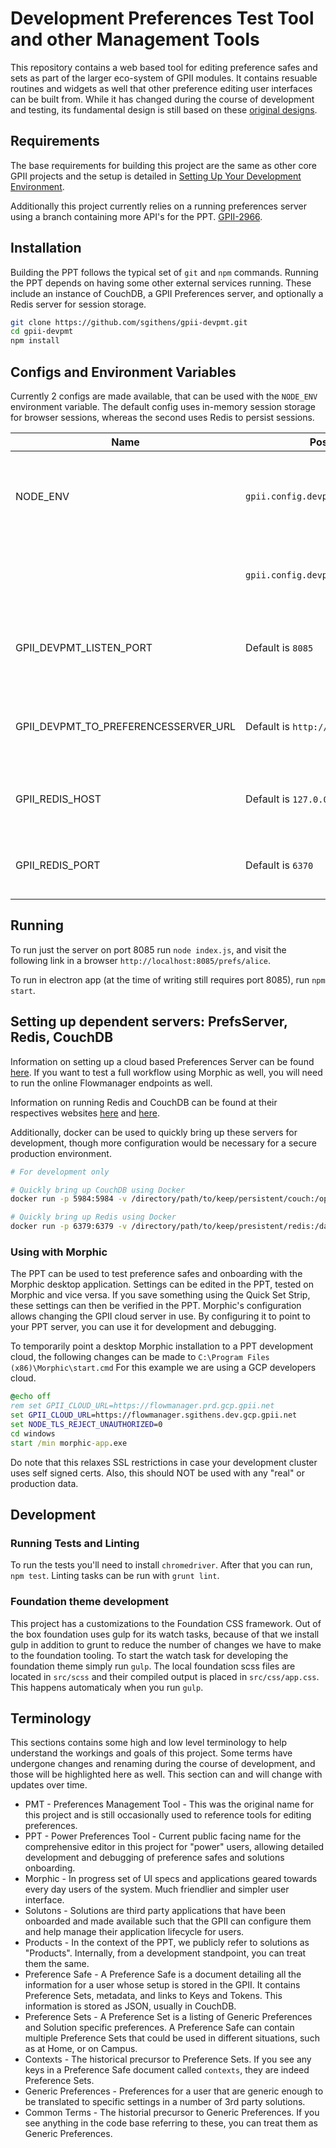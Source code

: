 # Development Preferences Test Tool and other Management Tools

This repository contains a web based tool for editing preference safes and
sets as part of the larger eco-system of GPII modules. It contains resuable
routines and widgets as well that other preference editing user interfaces
can be built from.  While it has changed during the course of development and
testing, its fundamental design is still based on these
[original designs](https://drive.google.com/open?id=0Bxy2B0Y99qCubGVUSlNCRFU3d0U).

## Requirements

The base requirements for building this project are the same as other core
GPII projects and the setup is detailed in
[Setting Up Your Development Environment](http://wiki.gpii.net/w/Setting_Up_Your_Development_Environment).

Additionally this project currently relies on a running preferences server using a
branch containing more API's for the PPT. [GPII-2966](https://github.com/GPII/universal/pull/634).

## Installation

Building the PPT follows the typical set of `git` and `npm` commands.
Running the PPT depends on having some other external services running. These
include an instance of CouchDB, a GPII Preferences server, and optionally a
Redis server for session storage.

```bash
git clone https://github.com/sgithens/gpii-devpmt.git
cd gpii-devpmt
npm install
```

## Configs and Environment Variables

Currently 2 configs are made available, that can be used with the `NODE_ENV`
environment variable. The default config uses in-memory session storage for
browser sessions, whereas the second uses Redis to persist sessions.

| Name | Possible values | Usage |
| ---- | --------------- | ----- |
| NODE_ENV | `gpii.config.devpmt.express.base` | Default Config used if not set. In memory session store. |
|          | `gpii.config.devpmt.express.redisSessions` | Uses the Redis backend to persist sessions. |
| GPII_DEVPMT_LISTEN_PORT | Default is `8085` | Port number that the main web app is served on. |
| GPII_DEVPMT_TO_PREFERENCESSERVER_URL | Default is `http://localhost:8081` | This is required to call the preference server API's |
| GPII_REDIS_HOST | Default is `127.0.0.1` | (Optional) If using the Redis session backend |
| GPII_REDIS_PORT | Default is `6370` | (Optional) If using the Redis session backend |

## Running

To run just the server on port 8085 run `node index.js`, and visit the following
link in a browser `http://localhost:8085/prefs/alice`.

To run in electron app (at the time of writing still requires port 8085),
run `npm start`.

## Setting up dependent servers: PrefsServer, Redis, CouchDB

Information on setting up a cloud based Preferences Server can be found
[here](https://github.com/gpii/universal#quick-start).
If you want to test a full workflow using Morphic as well, you will need to run
the online Flowmanager endpoints as well.

Information on running Redis and CouchDB can be found at their respectives websites
[here](http://couchdb.apache.org) and [here](https://redis.io).

Additionally, docker can be used to quickly bring up these servers for development,
though more configuration would be necessary for a secure production environment.

```bash
# For development only

# Quickly bring up CouchDB using Docker
docker run -p 5984:5984 -v /directory/path/to/keep/persistent/couch:/opt/couchdb/data -d couchdb

# Quickly bring up Redis using Docker
docker run -p 6379:6379 -v /directory/path/to/keep/presistent/redis:/data -d redis redis-server --appendonly yes
```

### Using with Morphic

The PPT can be used to test preference safes and onboarding with the Morphic desktop
application. Settings can be edited in the PPT, tested on Morphic and vice versa.
If you save something using the Quick Set Strip, these settings can then be verified in
the PPT.  Morphic's configuration allows changing the GPII cloud server in use. By
configuring it to point to your PPT server, you can use it for development and debugging.

To temporarily point a desktop Morphic installation to a PPT development cloud, the
following changes can be made to `C:\Program Files (x86)\Morphic\start.cmd`
For this example we are using a GCP developers cloud.

```bat
@echo off
rem set GPII_CLOUD_URL=https://flowmanager.prd.gcp.gpii.net
set GPII_CLOUD_URL=https://flowmanager.sgithens.dev.gcp.gpii.net
set NODE_TLS_REJECT_UNAUTHORIZED=0
cd windows
start /min morphic-app.exe
```

Do note that this relaxes SSL restrictions in case your development cluster uses
self signed certs. Also, this should NOT be used with any "real" or production data.

## Development

### Running Tests and Linting

To run the tests you'll need to install `chromedriver`. After that you can run,
`npm test`.  Linting tasks can be run with `grunt lint`.

### Foundation theme development

This project has a customizations to the Foundation CSS framework.  Out of the box
foundation uses gulp for its watch tasks, because of that we install gulp in
addition to grunt to reduce the number of changes we have to make to the foundation
tooling. To start the watch task for developing the foundation theme simply run `gulp`.
The local foundation scss files are located in `src/scss` and their compiled output
is placed in `src/css/app.css`. This happens automaticaly when you run `gulp`.

## Terminology

This sections contains some high and low level terminology to help understand the workings
and goals of this project. Some terms have undergone changes and renaming during the
course of development, and those will be highlighted here as well. This section can and
will change with updates over time.

- PMT - Preferences Management Tool - This was the original name for this project and is still
  occasionally used to reference tools for editing preferences.
- PPT - Power Preferences Tool - Current public facing name for the comprehensive editor in
  this project for "power" users, allowing detailed development and debugging of preference safes
  and solutions onboarding.
- Morphic - In progress set of UI specs and applications geared towards every day users of the system.
  Much friendlier and simpler user interface.
- Solutons - Solutions are third party applications that have been onboarded and made available such
  that the GPII can configure them and help manage their application lifecycle for users.
- Products - In the context of the PPT, we publicly refer to solutions as "Products". Internally, from
  a development standpoint, you can treat them the same.
- Preference Safe - A Preference Safe is a document detailing all the information for a user whose
  setup is stored in the GPII. It contains Preference Sets, metadata, and links to Keys and Tokens.
  This information is stored as JSON, usually in CouchDB.
- Preference Sets - A Preference Set is a listing of Generic Preferences and Solution specific preferences.
  A Preference Safe can contain multiple Preference Sets that could be used in different situations, such
  as at Home, or on Campus.
- Contexts - The historical precursor to Preference Sets. If you see any keys in a Preference Safe document
  called `contexts`, they are indeed Preference Sets.
- Generic Preferences - Preferences for a user that are generic enough to be translated to specific settings
  in a number of 3rd party solutions.
- Common Terms - The historial precursor to Generic Preferences. If you see anything in the code base referring
  to these, you can treat them as Generic Preferences.
